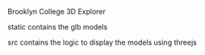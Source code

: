 Brooklyn College 3D Explorer

static contains the glb models

src contains the logic to display the models using threejs